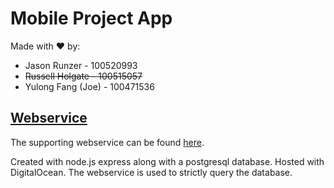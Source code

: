 # Mobile Project App

Made with :heart: by:
- Jason Runzer - 100520993
- ~~Russell Holgate - 100515057~~
- Yulong Fang (Joe) - 100471536

## [Webservice](https://github.com/jrunzer26/MobileProject)
 The supporting webservice can be found [here](https://github.com/jrunzer26/MobileProject).

Created with node.js express along with a postgresql database.
Hosted with DigitalOcean.
The webservice is used to strictly query the database.

